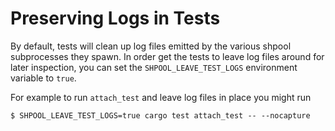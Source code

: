 
# Preserving Logs in Tests

By default, tests will clean up log files emitted by the various
shpool subprocesses they spawn. In order get the tests to leave
log files around for later inspection, you can set the
`SHPOOL_LEAVE_TEST_LOGS` environment variable to `true`.

For example to run `attach_test` and leave log files in place
you might run

```
$ SHPOOL_LEAVE_TEST_LOGS=true cargo test attach_test -- --nocapture
```


